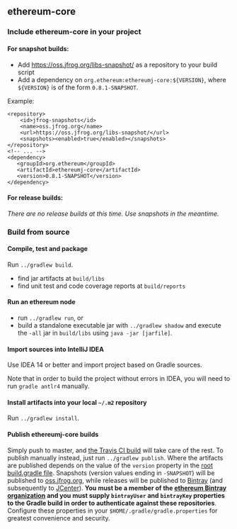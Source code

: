 
## ethereum-core

### Include ethereum-core in your project

#### For snapshot builds:

 - Add https://oss.jfrog.org/libs-snapshot/ as a repository to your build script
 - Add a dependency on `org.ethereum:ethereumj-core:${VERSION}`, where `${VERSION}` is of the form `0.8.1-SNAPSHOT`.

Example:

    <repository>
        <id>jfrog-snapshots</id>
        <name>oss.jfrog.org</name>
        <url>https://oss.jfrog.org/libs-snapshot/</url>
        <snapshots><enabled>true</enabled></snapshots>
    </repository>
    <!-- ... -->
    <dependency>
       <groupId>org.ethereum</groupId>
       <artifactId>ethereumj-core</artifactId>
       <version>0.8.1-SNAPSHOT</version>
    </dependency>

#### For release builds:

_There are no release builds at this time. Use snapshots in the meantime._


### Build from source

#### Compile, test and package

Run `../gradlew build`.

 - find jar artifacts at `build/libs`
 - find unit test and code coverage reports at `build/reports`

#### Run an ethereum node

 - run `../gradlew run`, or
 - build a standalone executable jar with `../gradlew shadow` and execute the `-all` jar in `build/libs` using `java -jar [jarfile]`.

#### Import sources into IntelliJ IDEA

Use IDEA 14 or better and import project based on Gradle sources.

Note that in order to build the project without errors in IDEA, you will need to run `gradle antlr4` manually.

#### Install artifacts into your local `~/.m2` repository

Run `../gradlew install`.

#### Publish ethereumj-core builds

Simply push to master, and [the Travis CI build](https://travis-ci.org/ethereum/ethereumj) will take care of the rest. To publish manually instead, just run `../gradlew publish`. Where the artifacts are published depends on the value of the `version` property in the [root build.gradle file](../build.gradle). Snapshots (version values ending in `-SNAPSHOT`) will be published to [oss.jfrog.org](https://oss.jfrog.org/libs-snapshot/org/ethereum/), while releases will be published to [Bintray](https://bintray.com/ethereum/maven/org.ethereum/) (and subsequently to [JCenter](http://jcenter.bintray.com/org/ethereum/)). **You must be a member of the [ethereum Bintray organization](https://bintray.com/ethereum) and you must supply `bintrayUser` and `bintrayKey` properties to the Gradle build in order to authenticate against these repositories**. Configure these properties in your `$HOME/.gradle/gradle.properties` for greatest convenience and security.

